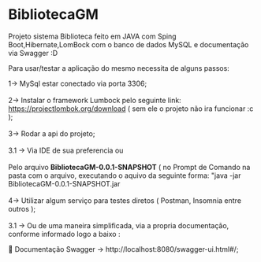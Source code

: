 # BibliotecaGM
Projeto sistema Biblioteca feito em JAVA com Sping Boot,Hibernate,LomBock com o banco de dados MySQL e documentação via Swagger :D

Para usar/testar a aplicação do mesmo necessita de alguns passos:

1-> MySql estar conectado via porta 3306;
<br>
<br>
2-> Instalar o framework Lumbock pelo seguinte link: https://projectlombok.org/download ( sem ele o projeto não ira funcionar :c );
<br>
<br>
3-> Rodar a api do projeto;
<br>
<br>
3.1 -> Via IDE de sua preferencia
    ou 
 <br>
 <br>
Pelo arquivo **BibliotecaGM-0.0.1-SNAPSHOT** ( no Prompt de Comando na pasta com o arquivo, executando o aquivo da seguinte forma: "java -jar                    BibliotecaGM-0.0.1-SNAPSHOT.jar
<br>
<br>
4-> Utilizar algum serviço para testes diretos ( Postman, Insomnia entre outros );
<br>
<br>
3.1 -> Ou de uma maneira simplificada, via a propria documentação, conforme informado logo a baixo :


📃 Documentação Swagger -> http://localhost:8080/swagger-ui.html#/;
